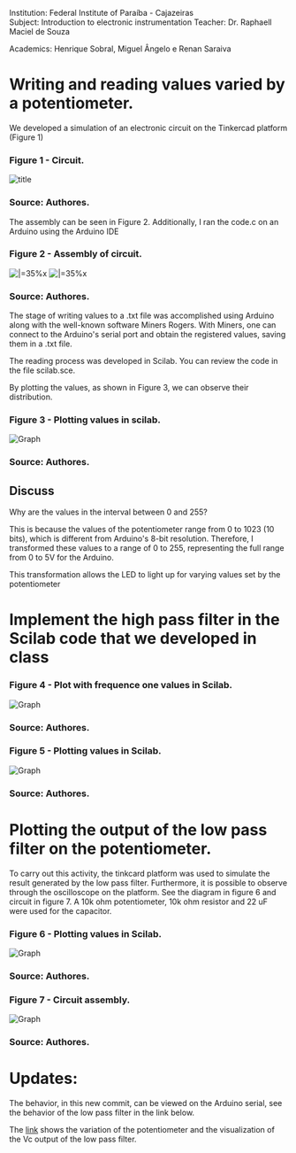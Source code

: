  Institution: Federal Institute of Paraíba - Cajazeiras  
Subject: Introduction to electronic instrumentation
Teacher: Dr. Raphaell Maciel de Souza

Academics: Henrique Sobral, Miguel Ângelo e Renan Saraiva


# Writing and reading values varied by a potentiometer.

We developed a simulation of an electronic circuit on the Tinkercad platform (Figure 1)

### Figure 1 - Circuit.

![title](circuito.png)

### Source: Authores.

The assembly can be seen in Figure 2. Additionally, I ran the code.c on an Arduino using the Arduino IDE

### Figure 2 - Assembly of circuit.

![|=35%x](assembly_circuit.png "title-1") ![|=35%x](assembly_circuit2.png "title-2")

### Source: Authores.

The stage of writing values to a .txt file was accomplished using Arduino along with the well-known software Miners Rogers. With Miners, one can connect to the Arduino's serial port and obtain the registered values, saving them in a .txt file.

The reading process was developed in Scilab. You can review the code in the file scilab.sce.

By plotting the values, as shown in Figure 3, we can observe their distribution.

### Figure 3 - Plotting values in scilab.

![Graph](graph.png)

### Source: Authores.

## Discuss
Why are the values in the interval between 0 and 255?

This is because the values of the potentiometer range from 0 to 1023 (10 bits), which is different from Arduino's 8-bit resolution. Therefore, I transformed these values to a range of 0 to 255, representing the full range from 0 to 5V for the Arduino.

This transformation allows the LED to light up for varying values set by the potentiometer

# Implement the high pass filter in the Scilab code that we developed in class

### Figure 4 - Plot with frequence one values in Scilab.

![Graph](plot_1.png)

### Source: Authores.

### Figure 5 - Plotting values in Scilab.

![Graph](plot_2.png)

### Source: Authores.

# Plotting the output of the low pass filter on the potentiometer.

To carry out this activity, the tinkcard platform was used to simulate the result generated by the low pass filter. Furthermore, it is possible to observe through the oscilloscope on the platform. See the diagram in figure 6 and circuit in figure 7. A 10k ohm potentiometer, 10k ohm resistor and 22 uF were used for the capacitor.

### Figure 6 - Plotting values in Scilab.

![Graph](circuit_low_pass.png)

### Source: Authores.

### Figure 7 - Circuit assembly.

![Graph](montagem2.png)

### Source: Authores.

# Updates:

The behavior, in this new commit, can be viewed on the Arduino serial, see the behavior of the low pass filter in the link below.

The [link](https://youtu.be/0FCDj9dwIl0) shows the variation of the potentiometer and the visualization of the Vc output of the low pass filter.
